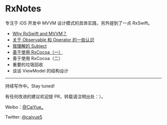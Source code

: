 # RxNotes

专注于 iOS 开发中 MVVM 设计模式的具体实践，另外提到了一点 RxSwift。

- [Why RxSwift and MVVM？](https://github.com/caiyue1993/RxNotes/blob/master/00-why-rxswift-and-mvvm.md)
- [关于 Observable 和 Operator 的一些认识](https://github.com/caiyue1993/RxNotes/blob/master/01-observable-and-operator.md)
- [我理解的 Subject](https://github.com/caiyue1993/RxNotes/blob/master/02-what-is-subject.md)
- [善于使用 RxCocoa（一）](https://github.com/caiyue1993/RxNotes/blob/master/03-use-rxcocoa-one.md)
- 善于使用 RxCocoa（二）
- 重要的垃圾回收
- 谈谈 ViewModel 的结构设计
---
持续写作中。Stay tuned!

有任何改进的建议欢迎提 PR，转载请注明出处：）。

Weibo：[@CaiYue_](http://weibo.com/caiyue233/)

Twitter: [@caiyue5](https://twitter.com/caiyue5)
